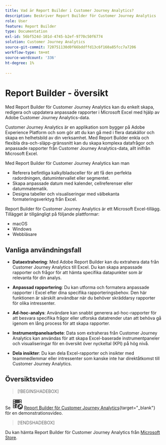 ```yaml
---
title: Vad är Report Builder i Customer Journey Analytics?
description: Beskriver Report Builder för Customer Journey Analytics
role: User
feature: Report Builder
type: Documentation
exl-id: 56bf524d-101d-4745-b2ef-9770c50f6774
solution: Customer Journey Analytics
source-git-commit: 720751130d0f66bddffd13c6f160a85fcc7a7206
workflow-type: tm+mt
source-wordcount: '336'
ht-degree: 1%

---
```


# Report Builder - översikt

Med Report Builder för Customer Journey Analytics kan du enkelt skapa, redigera och uppdatera anpassade rapporter i Microsoft Excel med hjälp av Adobe Customer Journey Analytics-data.

Customer Journey Analytics är en applikation som bygger på Adobe Experience Platform och som gör att du kan gå med i flera datakällor och skapa en helhetsbild av din verksamhet. Med Report Builder enkla och flexibla dra-och-släpp-gränssnitt kan du skapa komplexa datafrågor och anpassade rapporter från Customer Journey Analytics-data, allt inifrån Microsoft Excel.

Med Report Builder för Customer Journey Analytics kan man

- Referera befintliga kalkylbladsceller för att få den perfekta radordningen, datumintervallet eller segmentet.
- Skapa anpassade datum med kalender, cellreferenser eller datummatematik.
- Designa tabeller och visualiseringar med välbekanta formateringsverktyg från Excel.

Report Builder för Customer Journey Analytics är ett Microsoft Excel-tillägg. Tillägget är tillgängligt på följande plattformar:

- macOS
- Windows
- Webbläsare

## Vanliga användningsfall

- **Dataextrahering**: Med Adobe Report Builder kan du extrahera data från Customer Journey Analytics till Excel. Du kan skapa anpassade rapporter och frågor för att hämta specifika datapunkter som är relevanta för din analys.

- **Anpassad rapportering**: Du kan utforma och formatera anpassade rapporter i Excel efter dina specifika rapporteringsbehov. Den här funktionen är särskilt användbar när du behöver skräddarsy rapporter för olika intressenter.

- **Ad-hoc-analys**: Användare kan snabbt generera ad-hoc-rapporter för att besvara specifika frågor eller utforska datatrender utan att behöva gå igenom en lång process för att skapa rapporter.

- **Instrumentpanelsarbete**: Data som extraheras från Customer Journey Analytics kan användas för att skapa Excel-baserade instrumentpaneler och visualiseringar för en översikt över nyckeltal (KPI) på hög nivå.

- **Dela insikter**: Du kan dela Excel-rapporter och insikter med teammedlemmar eller intressenter som kanske inte har direktåtkomst till Customer Journey Analytics.


## Översiktsvideo

>[!BEGINSHADEBOX]

Se ![VideoCheckedOut](/help/assets/icons/VideoCheckedOut.svg) [Report Builder för Customer Journey Analytics](https://video.tv.adobe.com/v/3452584?quality=12&learn=on&captions=swe){target="_blank"} för en demonstrationsvideo.

>[!ENDSHADEBOX]

Du kan hämta Report Builder för Customer Journey Analytics från [Microsoft Store](https://appsource.microsoft.com/en-us/product/Office365/WA200003101).
